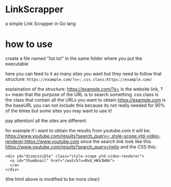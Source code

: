 # LinkScrapper
a simple Link Scrapper in Go lang

# how to use
create a file named "list.txt" in the same folder where you put the executable 

here you can feed to it as many sites you want but they need to follow that structure:
`https://example.com/?s=;.css.class;https://example.com/`

explaination of the structure:
https://example.com/?s= is the website link, ?s= mean that the purpose of the URL is to search something
.css.class is the class that contain all the URLs you want to obtain
https://example.com is the baseURL you can not include this because its not really needed for 90% of the times but some sites you may want to use it!

pay attention! all the sites are different.

for example if i want to obtain the results from youtube.com it will be:
https://www.youtube.com/results?search_query=;.style-scope.ytd-video-renderer;https://www.youtube.com
since the search link look like this https://www.youtube.com/results?search_query=hello and the CSS this:
```
<div id="dismissible" class="style-scope ytd-video-renderer">
  <a id="thumbnail" href="/watch?v=MxU_HKk3H8k">
  </a>
</div>
```
(the html above is modified to be more clear)